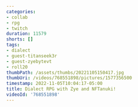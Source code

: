 ```yaml
---
categories:
- collab
- rpg
- twitch
duration: 11579
shorts: []
tags:
- dialect
- guest-titanseek3r
- guest-zyebytevt
- roll20
thumbPath: /assets/thumbs/20221105150417.jpg
thumbUri: /videos/768551898/pictures/1577356500
timestamp: 2022-11-05T10:04:17-05:00
title: Dialect RPG with Zye and NFTanuki!
videoId: '768551898'
---
```

